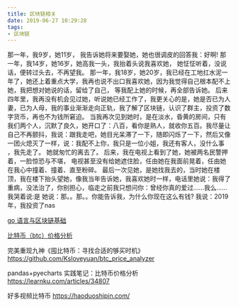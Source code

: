 ```yaml
---
title: 区块链相关
date: 2019-06-27 10:29:28
tags:
- 区块链
---
```


那一年，我9岁，她11岁，
我告诉她将来要娶她，她也很调皮的回答我：好啊!
那一年，我14岁，她16岁，她高我一头，我抬着头说我喜欢她，
她怔怔听着，没说话，便转过头去，不再望我。
那一年，我18岁，她20岁，我已经在工地扛水泥一年了，她还上着重点大学，我再也说不出口我喜欢她，因为我觉得自己根本配不上她，我把想对她说的话，留给了自己，
等我配上她的时候，再全部告诉她。
后来四年里，我再没有机会见过她，听说她已经工作了，我更关心的是，她是否已为人妻，已为人母，我的事业渐渐走向正轨，我了解了区块链，认识了群主，投资了数字货币，再也不为钱所窘迫。
当我再次见到她时，是在淡水，昏黄的房间，只有我们两个人，沉默了良久，她开口了：八百，看你是熟人，就收你五百。我尽量让自己不再颤抖，我说：跟我走吧，她目光呆滞了一下，随即闪烁了一下，然后又像一团火熄灭了一样，说：我配不上你，我只是一位小姐，我还有客人，没什么事 ，我先走了。
她就匆忙的离去了。
后来，我在电视上看到了她，她被两名民警押着，一脸惊恐与不堪，
电视甚至没有给她遮住脸，任由她在我面前晃着，任由她在我心中撞着、撞着、直至粉碎。
最后一次见她，是她找我去的，当时她在楼顶，我在楼下抬头望她，像我当年告诉她，我喜欢她时一样，电话里她说：我得了重病，没法治了，你别担心，临走之前我只想问你：曾经你真的爱过……我么……我哭着说:是
她说：那。。那。。你能告诉我，为什么你现在这么有钱?
我说：2019年，我投资了nas

[go 语言与区块链基础](https://learnku.com/articles/36514#replies)

[比特币（btc）价格分析]( https://ksloveyuan.github.io/page/btc_price_analyzer/)

完美重现九神《囤比特币：寻找合适的够买时机》 https://github.com/Ksloveyuan/btc_price_analyzer

 pandas+pyecharts 实践笔记：比特币价格分析 https://learnku.com/articles/34807

好多视频比特币 https://haoduoshipin.com/



